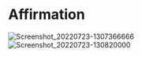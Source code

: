 # Affirmation


![Screenshot_20220723-1307366666](https://user-images.githubusercontent.com/85061997/180996469-8e71b214-6665-4d04-b48a-26ed6dc117ea.png)   ![Screenshot_20220723-130820000](https://user-images.githubusercontent.com/85061997/180996582-8d8ff042-37d4-4eb7-bc84-a0b34f714591.png)

